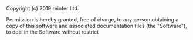 Copyright (c) 2019 reinfer Ltd.

Permission is hereby granted, free of charge, to any person obtaining a copy
of this software and associated documentation files (the "Software"), to deal
in the Software without restrict